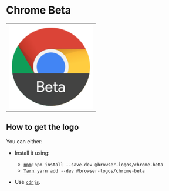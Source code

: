 Chrome Beta
===========

<!-- markdownlint-disable line-length no-inline-html -->
<table>
    <tr height=240>
        <td>
            <a href="https://github.com/alrra/browser-logos/tree/6b42ed9ac273f208879c765b566d0e77202c35eb/src/chrome-beta">
                <img width=230 src="https://raw.githubusercontent.com/alrra/browser-logos/6b42ed9ac273f208879c765b566d0e77202c35eb/src/chrome-beta/chrome-beta.svg?sanitize=true" alt="Chrome Beta browser logo">
            </a>
        </td>
    </tr>
</table>
<!-- markdownlint-enable line-length no-inline-html -->

How to get the logo
-------------------

You can either:

* Install it using:

  * [`npm`][npm]: `npm install --save-dev @browser-logos/chrome-beta`
  * [`Yarn`][yarn]: `yarn add --dev @browser-logos/chrome-beta`

* Use [`cdnjs`][cdnjs].

<!-- Link labels: -->

[cdnjs]: https://cdnjs.com/libraries/browser-logos
[npm]: https://www.npmjs.com/
[yarn]: https://yarnpkg.com/
